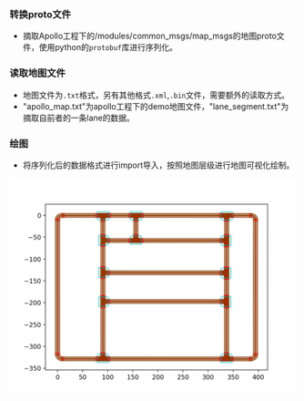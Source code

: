 ### 转换proto文件
* 摘取Apollo工程下的/modules/common_msgs/map_msgs的地图proto文件，使用python的`protobuf`库进行序列化。
### 读取地图文件
* 地图文件为`.txt`格式，另有其他格式`.xml`,`.bin`文件，需要额外的读取方式。
* "apollo_map.txt"为apollo工程下的demo地图文件，"lane_segment.txt"为摘取自前者的一条lane的数据。
### 绘图
* 将序列化后的数据格式进行import导入，按照地图层级进行地图可视化绘制。

![map](./map_img.png)
